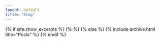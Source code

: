 ```yaml
---
layout: default
title: "Blog"
---
```


{% if site.show_excerpts %}
  {% %}
{% else %}
  {% include archive.html title="Posts" %}
{% endif %}
